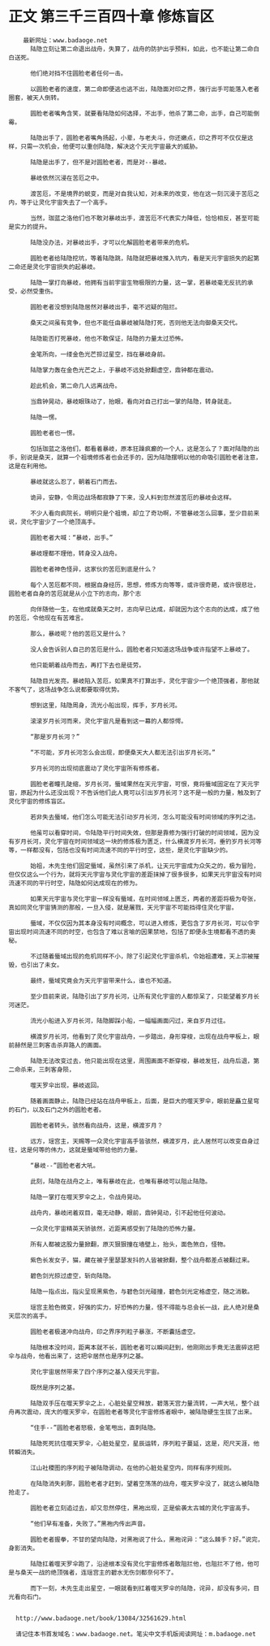 # 正文 第三千三百四十章 修炼盲区
        最新网址：www.badaoge.net
          陆隐立刻让第二命退出战舟，失算了，战舟的防护出乎预料，如此，也不能让第二命白白送死。
      
          他们绝对挡不住圆脸老者任何一击。
      
          以圆脸老者的速度，第二命即便逃也逃不出，陆隐面对印之界，强行出手可能落入老者圈套，被天人倒转。
      
          圆脸老者嘴角含笑，就要看陆隐如何选择，不出手，他杀了第二命，出手，自己可能倒霉。
      
          陆隐出手了，圆脸老者嘴角扬起，小辈，与老夫斗，你还嫩点，印之界可不仅仅是这样，只需一次机会，他便可以重创陆隐，解决这个天元宇宙最大的威胁。
      
          陆隐是出手了，但不是对圆脸老者，而是对--暴岐。
      
          暴岐依然沉浸在苦厄之中。
      
          渡苦厄，不是境界的蜕变，而是对自我认知，对未来的改变，他在这一刻沉浸于苦厄之内，等于让灵化宇宙失去了一个高手。
      
          当然，珈蓝之洛他们也不敢对暴岐出手，渡苦厄不代表实力降低，恰恰相反，甚至可能是实力的提升。
      
          陆隐没办法，对暴岐出手，才可以化解圆脸老者带来的危机。
      
          圆脸老者给陆隐挖坑，等着陆隐跳，陆隐就把暴岐推入坑内，看是天元宇宙损失的起第二命还是灵化宇宙损失的起暴岐。
      
          陆隐一掌打向暴岐，他拥有当前宇宙生物极限的力量，这一掌，若暴岐毫无反抗的承受，必然受重伤。
      
          圆脸老者没想到陆隐居然对暴岐出手，毫不迟疑的阻拦。
      
          桑天之间虽有竞争，但也不能任由暴岐被陆隐打死，否则他无法向御桑天交代。
      
          陆隐能否打死暴岐，他也不敢保证，陆隐的力量太过恐怖。
      
          金笔所向，一缕金色光芒掠过星空，挡在暴岐身前。
      
          陆隐掌力轰在金色光芒之上，于暴岐不远处掀翻虚空，鼎钟都在震动。
      
          趁此机会，第二命几人远离战舟。
      
          当鼎钟晃动，暴岐眼珠动了，抬眼，看向对自己打出一掌的陆隐，转身就走。
      
          陆隐一愣。
      
          圆脸老者也一愣。
      
          包括珈蓝之洛他们，都看着暴岐，原本狂躁疯癫的一个人，这是怎么了？面对陆隐的出手，别说是桑天，就算一个祖境修炼者也会还手的，因为陆隐摆明以他的命吸引圆脸老者注意，这是在利用他。
      
          暴岐就这么忍了，朝着石门而去。
      
          诡异，安静，令周边战场都寂静了下来，没人料到忽然渡苦厄的暴岐会这样。
      
          不少人看向疯院长，明明只是个祖境，却立了奇功啊，不管暴岐怎么回事，至少目前来说，灵化宇宙少了一个绝顶高手。
      
          圆脸老者大喊：“暴岐，出手。”
      
          暴岐理都不理他，转身没入战舟。
      
          圆脸老者神色怪异，这家伙的苦厄到底是什么？
      
          每个人苦厄都不同，根据自身经历，思想，修炼方向等等，或许很奇葩，或许很悲壮，圆脸老者自身的苦厄就是从小立下的志向，那个志
      
          向伴随他一生，在他成就桑天之时，志向早已达成，却就因为这个志向的达成，成了他的苦厄，令他现在有苦难言。
      
          那么，暴岐呢？他的苦厄又是什么？
      
          没人会告诉别人自己的苦厄是什么，圆脸老者只知道这场战争或许指望不上暴岐了。
      
          他只能朝着战舟而去，再打下去也是徒劳。
      
          陆隐目光发亮，暴岐陷入苦厄，如果真不打算出手，灵化宇宙少一个绝顶强者，那他就不客气了，这场战争怎么说都要取得优势。
      
          想到这里，陆隐周身，流光小船出现，挥手，岁月长河。
      
          滚滚岁月长河而来，灵化宇宙凡是看到这一幕的人都惊愕。
      
          “那是岁月长河？”
      
          “不可能，岁月长河怎么会出现，即便桑天大人都无法引出岁月长河。”
      
          岁月长河的出现彻底震动了灵化宇宙所有修炼者。
      
          圆脸老者瞳孔陡缩，岁月长河，蜃域果然在天元宇宙，可恨，竟将蜃域固定在了天元宇宙，原起为什么还没出现？不告诉他们此人竟可以引出岁月长河？这不是一般的力量，触及到了灵化宇宙的修炼盲区。
      
          若非失去蜃域，他们怎么可能无法引动岁月长河，怎么可能没有时间领域的序列之法。
      
          他虽可以看穿时间，令陆隐平行时间失效，但那是靠修为强行打破的时间领域，因为没有岁月长河，灵化宇宙在时间领域这一块的修炼极为匮乏，什么横渡岁月长河，垂钓岁月长河等等，一样都没有，包括也没有时间流速不同的平行时空，这些，是灵化宇宙缺少的。
      
          始祖，木先生他们固定蜃域，虽然引来了杀机，让天元宇宙成为众矢之的，极为冒险，但仅仅这么一个行为，就将天元宇宙与灵化宇宙的差距抹掉了很多很多，如果天元宇宙没有时间流速不同的平行时空，陆隐如何达成现在的修为。
      
          如果天元宇宙与灵化宇宙一样没有蜃域，在时间领域上匮乏，两者的差距将极为夸张，真如同灵化宇宙猜测的那般，一旦入侵，就是屠戮，天元宇宙不可能挡得住灵化宇宙。
      
          蜃域，不仅仅因为其本身没有时间概念，可以进入修炼，更包含了岁月长河，可以令宇宙出现时间流速不同的时空，也包含了难以言喻的因果禁地，包括了即便永生境都看不透的奥秘。
      
          不过随着蜃域出现的危机同样不小，除了引起灵化宇宙杀机，令始祖遭难，天上宗被摧毁，也引出了未女。
      
          最终，蜃域究竟会为天元宇宙带来什么，谁也不知道。
      
          至少目前来说，陆隐引出了岁月长河，让所有灵化宇宙的人都惊呆了，只能望着岁月长河迷茫。
      
          流光小船进入岁月长河，陆隐脚踩小船，一幅幅画面闪过，来自岁月过往。
      
          横渡岁月长河，他看到了灵化宇宙战舟，一步踏出，身形穿梭，出现在战舟甲板上，眼前赫然是三刺客击杀弃路人的画面。
      
          陆隐无法改变过去，他只能出现在这里，周围画面不断穿梭，暴岐发狂，战舟后退，第二命杀来，三刺客身陨，
      
          噬天罗伞出现，暴岐返回。
      
          随着画面静止，陆隐已经站在战舟甲板上，后面，是巨大的噬天罗伞，眼前是矗立星穹的石门，以及石门之外的圆脸老者。
      
          圆脸老者转头，骇然看向战舟，这是，横渡岁月？
      
          远方，瑶宫主，天赐等一众灵化宇宙高手皆骇然，横渡岁月，此人居然可以改变自身过往，这是何等的伟力，这就是蜃域带给他的力量。
      
          “暴岐--”圆脸老者大吼。
      
          此刻，陆隐在战舟之上，唯有暴岐在此，也唯有暴岐可以阻止陆隐。
      
          陆隐一掌打在噬天罗伞之上，令战舟晃动。
      
          战舟内，暴岐闭着双目，毫无动静，眼前，鼎钟晃动，引不起他任何波动。
      
          一众灵化宇宙精英天骄骇然，近距离感受到了陆隐的恐怖力量。
      
          所有人都被这股力量掀翻，原灭狠狠撞在墙壁上，抬头，面色煞白，怪物。
      
          紫色长发女子，猫，藏在被子里瑟瑟发抖的人皆被掀翻，整个战舟都差点被翻过来。
      
          碧色剑光掠过虚空，斩向陆隐。
      
          陆隐一指点出，指尖呈现黑紫色，与碧色剑光碰撞，碧色剑光定格虚空，随之消散。
      
          瑶宫主脸色微变，好强的实力，好恐怖的力量，怪不得能与总会长一战，此人绝对是桑天层次的高手。
      
          圆脸老者极速冲向战舟，印之界序列粒子暴涨，不断囊括虚空。
      
          陆隐根本没时间，距离本就不长，圆脸老者可以瞬间赶到，他刚刚出手竟无法震碎这把伞与战舟，他看出来了，这把伞居然也是序列之基。
      
          灵化宇宙居然带来了四个序列之基入侵天元宇宙。
      
          既然是序列之基。
      
          陆隐双手压在噬天罗伞之上，心脏处星空释放，碧落天宫力量流转，一声大吼，整个战舟再次震动，庞大的噬天罗伞，在圆脸老者等灵化宇宙修炼者眼中，被陆隐硬生生拔了出来。
      
          “住手--”圆脸老者怒极，金笔甩出，直刺陆隐。
      
          陆隐死死抗住噬天罗伞，心脏处星空，星辰运转，序列粒子蔓延，这是，咫尺天涯，他转瞬消失。
      
          江山社稷图的序列粒子被陆隐调动，在他的心脏处星空内，同样有序列规则。
      
          在陆隐消失刹那，圆脸老者才赶到，望着空荡荡的战舟，噬天罗伞没了，就这么被陆隐抢走了。
      
          圆脸老者立刻追过去，却又忽然停住，黑袍出现，正是偷袭太古城的灵化宇宙高手。
      
          “他们早有准备，失败了。”黑袍内传出声音。
      
          圆脸老者握拳，不甘的望向陆隐，对黑袍说了什么，黑袍诧异：“这么棘手？好。”说完，身影消失。
      
          陆隐扛着噬天罗伞跑了，沿途根本没有灵化宇宙修炼者敢阻拦他，也阻拦不了他，他可是与桑天一战的绝顶强者，连瑶宫主的碧水无伤剑都奈何不了。
      
          而下一刻，木先生走出星空，一眼就看到扛着噬天罗伞的陆隐，诧异，却没有多问，目光看向石门。
      
      
      http://www.badaoge.net/book/13084/32561629.html
      
      请记住本书首发域名：www.badaoge.net。笔尖中文手机版阅读网址：m.badaoge.net
